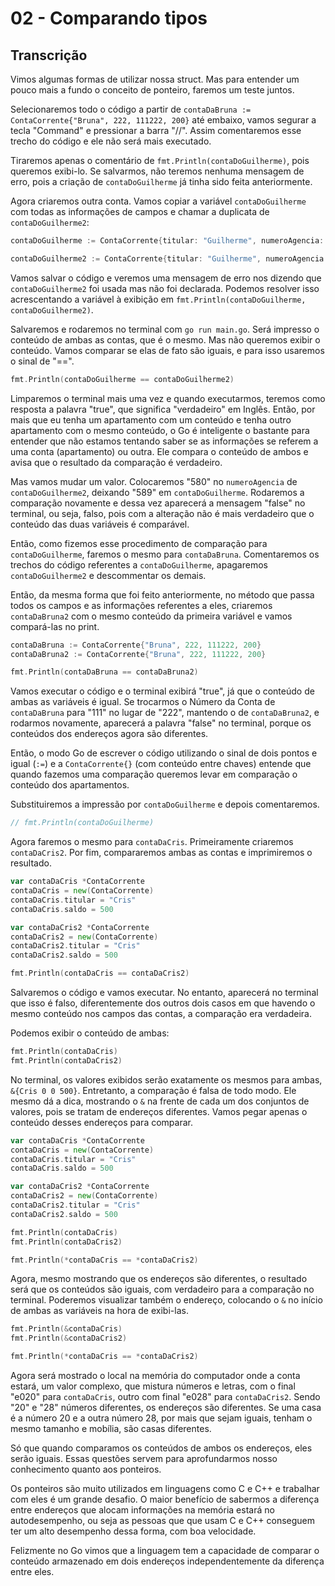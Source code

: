 # 02 - Comparando tipos

## Transcrição

Vimos algumas formas de utilizar nossa struct. Mas para entender um pouco mais a fundo o conceito de ponteiro, faremos um teste juntos.

Selecionaremos todo o código a partir de `contaDaBruna := ContaCorrente{"Bruna", 222, 111222, 200}` até embaixo, vamos segurar a tecla "Command" e pressionar a barra "//". Assim comentaremos esse trecho do código e ele não será mais executado.

Tiraremos apenas o comentário de `fmt.Println(contaDoGuilherme)`, pois queremos exibi-lo. Se salvarmos, não teremos nenhuma mensagem de erro, pois a criação de `contaDoGuilherme` já tinha sido feita anteriormente.

Agora criaremos outra conta. Vamos copiar a variável `contaDoGuilherme` com todas as informações de campos e chamar a duplicata de `contaDoGuilherme2`:

```go
contaDoGuilherme := ContaCorrente{titular: "Guilherme", numeroAgencia: 589, numeroConta: 123456, saldo: 125.5}

contaDoGuilherme2 := ContaCorrente{titular: "Guilherme", numeroAgencia: 589, numeroConta: 123456, saldo: 125.5}
```

Vamos salvar o código e veremos uma mensagem de erro nos dizendo que `contaDoGuilherme2` foi usada mas não foi declarada. Podemos resolver isso acrescentando a variável à exibição em `fmt.Println(contaDoGuilherme, contaDoGuilherme2)`.

Salvaremos e rodaremos no terminal com `go run main.go`. Será impresso o conteúdo de ambas as contas, que é o mesmo. Mas não queremos exibir o conteúdo. Vamos comparar se elas de fato são iguais, e para isso usaremos o sinal de "==".

```go
fmt.Println(contaDoGuilherme == contaDoGuilherme2)
```

Limparemos o terminal mais uma vez e quando executarmos, teremos como resposta a palavra "true", que significa "verdadeiro" em Inglês. Então, por mais que eu tenha um apartamento com um conteúdo e tenha outro apartamento com o mesmo conteúdo, o Go é inteligente o bastante para entender que não estamos tentando saber se as informações se referem a uma conta (apartamento) ou outra. Ele compara o conteúdo de ambos e avisa que o resultado da comparação é verdadeiro.

Mas vamos mudar um valor. Colocaremos "580" no `numeroAgencia` de `contaDoGuilherme2`, deixando "589" em `contaDoGuilherme`. Rodaremos a comparação novamente e dessa vez aparecerá a mensagem "false" no terminal, ou seja, falso, pois com a alteração não é mais verdadeiro que o conteúdo das duas variáveis é comparável.

Então, como fizemos esse procedimento de comparação para `contaDoGuilherme`, faremos o mesmo para `contaDaBruna`. Comentaremos os trechos do código referentes a `contaDoGuilherme`, apagaremos `contaDoGuilherme2` e descommentar os demais.

Então, da mesma forma que foi feito anteriormente, no método que passa todos os campos e as informações referentes a eles, criaremos `contaDaBruna2` com o mesmo conteúdo da primeira variável e vamos compará-las no print.

```go
contaDaBruna := ContaCorrente{"Bruna", 222, 111222, 200}
contaDaBruna2 := ContaCorrente{"Bruna", 222, 111222, 200}

fmt.Println(contaDaBruna == contaDaBruna2)
```

Vamos executar o código e o terminal exibirá "true", já que o conteúdo de ambas as variáveis é igual. Se trocarmos o Número da Conta de `contaDaBruna` para "111" no lugar de "222", mantendo o de `contaDaBruna2`, e rodarmos novamente, aparecerá a palavra "false" no terminal, porque os conteúdos dos endereços agora são diferentes.

Então, o modo Go de escrever o código utilizando o sinal de dois pontos e igual (`:=`) e a `ContaCorrente{}` (com conteúdo entre chaves) entende que quando fazemos uma comparação queremos levar em comparação o conteúdo dos apartamentos.

Substituiremos a impressão por `contaDoGuilherme` e depois comentaremos.

```go
// fmt.Println(contaDoGuilherme)
```

Agora faremos o mesmo para `contaDaCris`. Primeiramente criaremos `contaDaCris2`. Por fim, compararemos ambas as contas e imprimiremos o resultado.

```go
var contaDaCris *ContaCorrente
contaDaCris = new(ContaCorrente)
contaDaCris.titular = "Cris"
contaDaCris.saldo = 500

var contaDaCris2 *ContaCorrente
contaDaCris2 = new(ContaCorrente)
contaDaCris2.titular = "Cris"
contaDaCris2.saldo = 500

fmt.Println(contaDaCris == contaDaCris2)
```

Salvaremos o código e vamos executar. No entanto, aparecerá no terminal que isso é falso, diferentemente dos outros dois casos em que havendo o mesmo conteúdo nos campos das contas, a comparação era verdadeira.

Podemos exibir o conteúdo de ambas:

```go
fmt.Println(contaDaCris)
fmt.Println(contaDaCris2)
```

No terminal, os valores exibidos serão exatamente os mesmos para ambas, `&{Cris 0 0 500}`. Entretanto, a comparação é falsa de todo modo. Ele mesmo dá a dica, mostrando o `&` na frente de cada um dos conjuntos de valores, pois se tratam de endereços diferentes. Vamos pegar apenas o conteúdo desses endereços para comparar.

```go
var contaDaCris *ContaCorrente
contaDaCris = new(ContaCorrente)
contaDaCris.titular = "Cris"
contaDaCris.saldo = 500

var contaDaCris2 *ContaCorrente
contaDaCris2 = new(ContaCorrente)
contaDaCris2.titular = "Cris"
contaDaCris2.saldo = 500

fmt.Println(contaDaCris)
fmt.Println(contaDaCris2)

fmt.Println(*contaDaCris == *contaDaCris2)
```

Agora, mesmo mostrando que os endereços são diferentes, o resultado será que os conteúdos são iguais, com verdadeiro para a comparação no terminal. Poderemos visualizar também o endereço, colocando o `&` no início de ambas as variáveis na hora de exibi-las.

```go
fmt.Println(&contaDaCris)
fmt.Println(&contaDaCris2)

fmt.Println(*contaDaCris == *contaDaCris2)
```

Agora será mostrado o local na memória do computador onde a conta estará, um valor complexo, que mistura números e letras, com o final "e020" para `contaDaCris`, outro com final "e028" para `contaDaCris2`. Sendo "20" e "28" números diferentes, os endereços são diferentes. Se uma casa é a número 20 e a outra número 28, por mais que sejam iguais, tenham o mesmo tamanho e mobília, são casas diferentes.

Só que quando comparamos os conteúdos de ambos os endereços, eles serão iguais. Essas questões servem para aprofundarmos nosso conhecimento quanto aos ponteiros.

Os ponteiros são muito utilizados em linguagens como C e C++ e trabalhar com eles é um grande desafio. O maior benefício de sabermos a diferença entre endereços que alocam informações na memória estará no autodesempenho, ou seja as pessoas que que usam C e C++ conseguem ter um alto desempenho dessa forma, com boa velocidade.

Felizmente no Go vimos que a linguagem tem a capacidade de comparar o conteúdo armazenado em dois endereços independentemente da diferença entre eles.